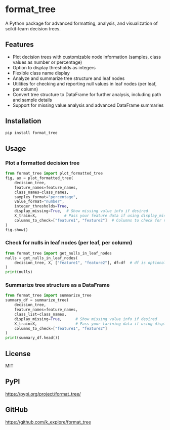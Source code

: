 # format_tree

A Python package for advanced formatting, analysis, and visualization of scikit-learn decision trees.

## Features
- Plot decision trees with customizable node information (samples, class values as number or percentage)
- Option to display thresholds as integers
- Flexible class name display
- Analyze and summarize tree structure and leaf nodes
- Utilities for checking and reporting null values in leaf nodes (per leaf, per column)
- Convert tree structure to DataFrame for further analysis, including path and sample details
- Support for missing value analysis and advanced DataFrame summaries

## Installation
```bash
pip install format_tree
```

## Usage
### Plot a formatted decision tree
```python
from format_tree import plot_formatted_tree
fig, ax = plot_formatted_tree(
    decision_tree, 
    feature_names=feature_names, 
    class_names=class_names,
    samples_format="percentage",
    value_format="number",
    integer_thresholds=True,
    display_missing=True,  # Show missing value info if desired
    X_train=X,            # Pass your feature data if using display_missing
    columns_to_check=["feature1", "feature2"]  # Columns to check for nulls
)
fig.show()
```

### Check for nulls in leaf nodes (per leaf, per column)
```python
from format_tree import get_nulls_in_leaf_nodes
nulls = get_nulls_in_leaf_nodes(
    decision_tree, X, ["feature1", "feature2"], df=df  # df is optional, X is used if not provided
)
print(nulls)
```

### Summarize tree structure as a DataFrame
```python
from format_tree import summarize_tree
summary_df = summarize_tree(
    decision_tree,
    feature_names=feature_names,
    class_list=class_names,
    display_missing=True,      # Show missing value info if desired
    X_train=X,                 # Pass your tarining data if using display_missing
    columns_to_check=["feature1", "feature2"]
)
print(summary_df.head())
```

## License
MIT

## PyPI
https://pypi.org/project/format_tree/

## GitHub
https://github.com/k_explore/format_tree
